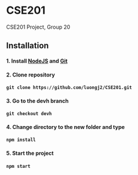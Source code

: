 # CSE201

CSE201 Project, Group 20

## Installation

#### 1. Install [NodeJS](https://nodejs.org/en/) and [Git](https://git-scm.com/)
#### 2. Clone repository
#### ```git clone https://github.com/luongj2/CSE201.git```
#### 3. Go to the devh branch
#### ```git checkout devh```
#### 4. Change directory to the new folder and type
#### ```npm install```
#### 5. Start the project
#### ```npm start```

